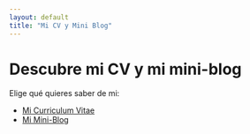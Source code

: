 ```yaml
---
layout: default
title: "Mi CV y Mini Blog"
---
```


# Descubre mi CV y mi mini-blog

Elige qué quieres saber de mi:

- [Mi Curriculum Vitae](/cv/)
- [Mi Mini-Blog](/mini-blog/)
